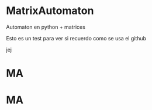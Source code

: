 # MatrixAutomaton
Automaton en python + matrices


Esto es un test para ver si recuerdo como se usa el github

jej
# MA
# MA
